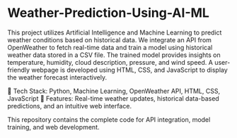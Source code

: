 # Weather-Prediction-Using-AI-ML

This project utilizes Artificial Intelligence and Machine Learning to predict weather conditions based on historical data. We integrate an API from OpenWeather to fetch real-time data and train a model using historical weather data stored in a CSV file. The trained model provides insights on temperature, humidity, cloud description, pressure, and wind speed. A user-friendly webpage is developed using HTML, CSS, and JavaScript to display the weather forecast interactively.

🔹 Tech Stack: Python, Machine Learning, OpenWeather API, HTML, CSS, JavaScript
🔹 Features: Real-time weather updates, historical data-based predictions, and an intuitive web interface.

This repository contains the complete code for API integration, model training, and web development.

